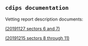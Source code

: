 ## `cdips documentation`

Vetting report description documents:

[(20191127 sectors 6 and 7)](/cdips_documentation/20191127_vetting_report_description_document.pdf)

[(20191215 sectors 8 through 11)](/cdips_documentation/20191215_vetting_report_description_document.pdf)
